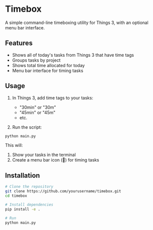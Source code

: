 # Timebox

A simple command-line timeboxing utility for Things 3, with an optional menu bar interface.

## Features
- Shows all of today's tasks from Things 3 that have time tags
- Groups tasks by project
- Shows total time allocated for today
- Menu bar interface for timing tasks

## Usage

1. In Things 3, add time tags to your tasks:
   - "30min" or "30m"
   - "45min" or "45m"
   - etc.

2. Run the script:
```bash
python main.py
```

This will:
1. Show your tasks in the terminal
2. Create a menu bar icon (🥊) for timing tasks

## Installation

```bash
# Clone the repository
git clone https://github.com/yourusername/timebox.git
cd timebox

# Install dependencies
pip install -e .

# Run
python main.py
```
